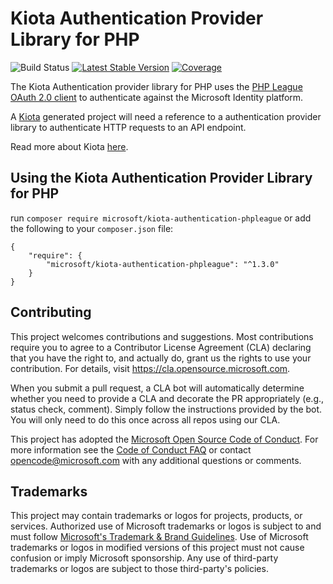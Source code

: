 # Kiota Authentication Provider Library for PHP

![Build Status](https://github.com/microsoft/kiota-authentication-phpleague-php/actions/workflows/pr-validation.yml/badge.svg)
[![Latest Stable Version](https://poser.pugx.org/microsoft/kiota-authentication-phpleague/version)](https://packagist.org/packages/microsoft/kiota-authentication-phpleague)
[![Coverage](https://sonarcloud.io/api/project_badges/measure?project=microsoft_kiota-authentication-phpleague-php&metric=coverage)](https://sonarcloud.io/dashboard?id=microsoft_kiota-authentication-phpleague-php)

The Kiota Authentication provider library for PHP uses the [PHP League OAuth 2.0 client](https://oauth2-client.thephpleague.com/) to authenticate against the Microsoft Identity platform.

A [Kiota](https://github.com/microsoft/kiota) generated project will need a reference to a authentication provider library to authenticate HTTP requests to an API endpoint.

Read more about Kiota [here](https://github.com/microsoft/kiota/blob/main/README.md).


## Using the Kiota Authentication Provider Library for PHP

run `composer require microsoft/kiota-authentication-phpleague` or add the following to your `composer.json` file:

```Shell
{
    "require": {
        "microsoft/kiota-authentication-phpleague": "^1.3.0"
    }
}
```
## Contributing

This project welcomes contributions and suggestions.  Most contributions require you to agree to a
Contributor License Agreement (CLA) declaring that you have the right to, and actually do, grant us
the rights to use your contribution. For details, visit https://cla.opensource.microsoft.com.

When you submit a pull request, a CLA bot will automatically determine whether you need to provide
a CLA and decorate the PR appropriately (e.g., status check, comment). Simply follow the instructions
provided by the bot. You will only need to do this once across all repos using our CLA.

This project has adopted the [Microsoft Open Source Code of Conduct](https://opensource.microsoft.com/codeofconduct/).
For more information see the [Code of Conduct FAQ](https://opensource.microsoft.com/codeofconduct/faq/) or
contact [opencode@microsoft.com](mailto:opencode@microsoft.com) with any additional questions or comments.

## Trademarks

This project may contain trademarks or logos for projects, products, or services. Authorized use of Microsoft
trademarks or logos is subject to and must follow
[Microsoft's Trademark & Brand Guidelines](https://www.microsoft.com/en-us/legal/intellectualproperty/trademarks/usage/general).
Use of Microsoft trademarks or logos in modified versions of this project must not cause confusion or imply Microsoft sponsorship.
Any use of third-party trademarks or logos are subject to those third-party's policies.

